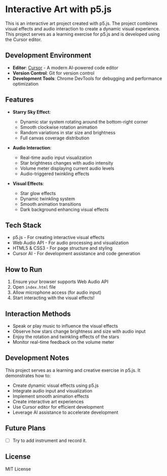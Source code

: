 # Interactive Art with p5.js

This is an interactive art project created with p5.js. The project combines visual effects and audio interaction to create a dynamic visual experience. This project serves as a learning exercise for p5.js and is developed using the Cursor editor.

## Development Environment

- **Editor**: [Cursor](https://cursor.sh/) - A modern AI-powered code editor
- **Version Control**: Git for version control
- **Development Tools**: Chrome DevTools for debugging and performance optimization

## Features

- **Starry Sky Effect**:
  - Dynamic star system rotating around the bottom-right corner
  - Smooth clockwise rotation animation
  - Random variations in star size and brightness
  - Full canvas coverage distribution

- **Audio Interaction**:
  - Real-time audio input visualization
  - Star brightness changes with audio intensity
  - Volume meter displaying current audio levels
  - Audio-triggered twinkling effects

- **Visual Effects**:
  - Star glow effects
  - Dynamic twinkling system
  - Smooth animation transitions
  - Dark background enhancing visual effects

## Tech Stack

- p5.js - For creating interactive visual effects
- Web Audio API - For audio processing and visualization
- HTML5 & CSS3 - For page structure and styling
- Cursor AI - For development assistance and code generation

## How to Run

1. Ensure your browser supports Web Audio API
2. Open `index.html` file
3. Allow microphone access (for audio input)
4. Start interacting with the visual effects!

## Interaction Methods

- Speak or play music to influence the visual effects
- Observe how stars change brightness and size with audio input
- Enjoy the rotation and twinkling effects of the stars
- Monitor real-time feedback on the volume meter

## Development Notes

This project serves as a learning and creative exercise in p5.js. It demonstrates how to:
- Create dynamic visual effects using p5.js
- Integrate audio input and visualization
- Implement smooth animation effects
- Create interactive art experiences
- Use Cursor editor for efficient development
- Leverage AI assistance to accelerate development

## Future Plans

- [ ] Try to add instrument and record it.

## License

MIT License 